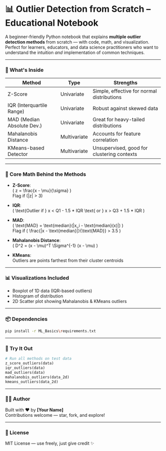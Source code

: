 
# 📊 Outlier Detection from Scratch – Educational Notebook

A beginner-friendly Python notebook that explains **multiple outlier detection methods** from scratch — with code, math, and visualization. Perfect for learners, educators, and data science practitioners who want to understand the intuition *and* implementation of common techniques.

---

### 🧠 What's Inside

| Method                        | Type         | Strengths                                  |
|------------------------------|--------------|---------------------------------------------|
| Z-Score                      | Univariate   | Simple, effective for normal distributions |
| IQR (Interquartile Range)    | Univariate   | Robust against skewed data                 |
| MAD (Median Absolute Dev.)   | Univariate   | Great for heavy-tailed distributions       |
| Mahalanobis Distance         | Multivariate | Accounts for feature correlation           |
| KMeans-based Detector        | Multivariate | Unsupervised, good for clustering contexts |

---

### 🔢 Core Math Behind the Methods

- **Z-Score**:  
  \( z = \frac{x - \mu}{\sigma} \)  
  Flag if \(|z| > 3\)

- **IQR**:  
  \( \text{Outlier if } x < Q1 - 1.5 * IQR \text{ or } x > Q3 + 1.5 * IQR \)

- **MAD**:  
  \( \text{MAD} = \text{median}(|x_i - \text{median}(x)|) \)  
  Flag if \( \frac{|x - \text{median}|}{\text{MAD}} > 3.5 \)

- **Mahalanobis Distance**:  
  \( D^2 = (x - \mu)^T \Sigma^{-1} (x - \mu) \)

- **KMeans**:  
  Outliers are points farthest from their cluster centroids

---

### 📊 Visualizations Included

- Boxplot of 1D data (IQR-based outliers)
- Histogram of distribution
- 2D Scatter plot showing Mahalanobis & KMeans outliers

---

### 📦 Dependencies

```bash
pip install -r ML_Basics\requirements.txt
```

---

### 🧪 Try It Out

```python
# Run all methods on test data
z_score_outliers(data)
iqr_outliers(data)
mad_outliers(data)
mahalanobis_outliers(data_2d)
kmeans_outliers(data_2d)
```

---

### 👨‍💻 Author

Built with ❤️ by **[Your Name]**  
Contributions welcome — star, fork, and explore!

---

### 📘 License

MIT License — use freely, just give credit ✨
